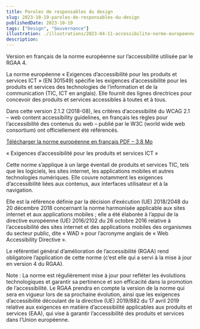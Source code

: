 ```yaml
---
title: Paroles de responsables du design
slug: 2023-10-19-paroles-de-responsables-du-design
publishedDate: 2023-10-19
tags: ["Design", "Gouvernance"]
illustration: ./illustrations/2023-04-11-accessibilite-norme-europeenne-francais.png
description: 
---
```



<p>Version en français de la norme européenne sur l’accessibilité utilisée par le RGAA 4.</p>
<p class="fr-text--lead">La norme européenne « Exigences d’accessibilité pour les produits et services ICT » (EN 301549) spécifie les exigences d’accessibilité pour les produits et services des technologies de l’information et de la communication (TIC, ICT en anglais). Elle fournit des lignes directrices pour concevoir des produits et services accessibles à toutes et à tous. 
</p>

Dans cette version 2.1.2 (2018-08), les critères d’accessibilité du WCAG 2.1 – <span lang="en">web content accessibility guidelines</span>, en français les règles pour l’accessibilité des contenus du web – publié par le W3C (<span lang="en">world wide web consortium</span>) ont officiellement été référencés.


<div class="fr-download fr-enlarge-link fr-download--card  fr-my-4w">
    <p>
        <a href="/assets/doc/fr_301549v020102p.pdf" download class="fr-download__link">Télécharger la norme européenne en français
              <span class="fr-download__detail">PDF – 3,8 Mo</span>
        </a>
    </p>
    <p class="fr-download__desc">« Exigences d’accessibilité pour les produits et services ICT »</p>
</div>


Cette norme s’applique à un large éventail de produits et services TIC, tels que les logiciels, les sites internet, les applications mobiles et autres technologies numériques. Elle couvre notamment les exigences d’accessibilité liées aux contenus, aux interfaces utilisateur et à la navigation. 

Elle est la référence définie par la décision d’exécution (UE) 2018/2048 du 20 décembre 2018 concernant la norme harmonisée applicable aux sites internet et aux applications mobiles ; elle a été élaborée à l’appui de la directive européenne (UE) 2016/2102 du 26 octobre 2016 relative à l’accessibilité des sites internet et des applications mobiles des organismes du secteur public, dite « WAD » pour l’acronyme anglais de « <span lang="en">Web Accessibility Directive</span> ».

Le référentiel général d’amélioration de l’accessibilité (RGAA) rend obligatoire l’application de cette norme (c’est elle qui a servi à la mise à jour en version 4 du RGAA).


Note : La norme est régulièrement mise à jour pour refléter les évolutions technologiques et garantir sa pertinence et son efficacité dans la promotion de l’accessibilité. Le RGAA prendra en compte la version de la norme qui sera en vigueur lors de sa prochaine évolution, ainsi que les exigences d’accessibilité découlant de la directive (UE) 2019/882 du 17 avril 2019 relative aux exigences en matière d’accessibilité applicables aux produits et services (EAA), qui vise à garantir l’accessibilité des produits et services dans l’Union européenne.
